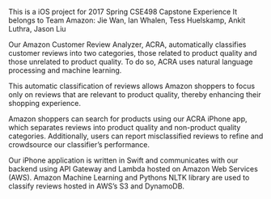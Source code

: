 This is a iOS project for 2017 Spring CSE498 Capstone Experience
It belongs to Team Amazon: Jie Wan, Ian Whalen, Tess Huelskamp, Ankit Luthra, Jason Liu

Our Amazon Customer Review Analyzer, ACRA, automatically classifies customer reviews into two categories, those related to product quality and those unrelated to product quality. To do so, ACRA uses natural language processing and machine learning.

This automatic classification of reviews allows Amazon shoppers to focus only on reviews that are relevant to product quality, thereby enhancing their shopping experience.

Amazon shoppers can search for products using our ACRA iPhone app, which separates reviews into product quality and non-product quality categories. Additionally, users can report misclassified reviews to refine and crowdsource our classifier’s performance.

Our iPhone application is written in Swift and communicates with our backend using API Gateway and Lambda hosted on Amazon Web Services (AWS). Amazon Machine Learning and Pythons NLTK library are used to classify reviews hosted in AWS’s S3 and DynamoDB.
